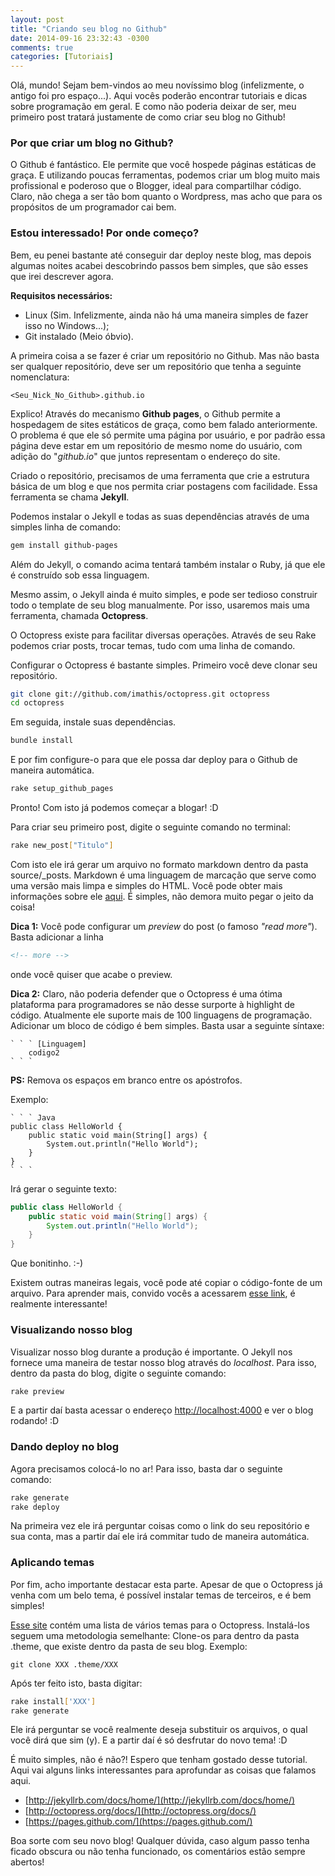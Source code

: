 ```yaml
---
layout: post
title: "Criando seu blog no Github"
date: 2014-09-16 23:32:43 -0300
comments: true
categories: [Tutoriais]
---
```

Olá, mundo! Sejam bem-vindos ao meu novíssimo blog (infelizmente, o antigo foi pro espaço...). Aqui vocês poderão encontrar tutoriais e dicas sobre programação em geral. E como não poderia deixar de ser, meu primeiro post tratará justamente de como criar seu blog no Github!

### Por que criar um blog no Github?

O Github é fantástico. Ele permite que você hospede páginas estáticas de graça. E utilizando poucas ferramentas, podemos criar um blog muito mais profissional e poderoso que o Blogger, ideal para compartilhar código. Claro, não chega a ser tão bom quanto o Wordpress, mas acho que para os propósitos de um programador cai bem.

### Estou interessado! Por onde começo?

Bem, eu penei bastante até conseguir dar deploy neste blog, mas depois algumas noites acabei descobrindo passos bem simples, que são esses que irei descrever agora.

<!-- more -->

**Requisitos necessários:**
- Linux (Sim. Infelizmente, ainda não há uma maneira simples de fazer isso no Windows...);
- Git instalado (Meio óbvio).

A primeira coisa a se fazer é criar um repositório no Github. Mas não basta ser qualquer repositório, deve ser um repositório que tenha a seguinte nomenclatura:

```
<Seu_Nick_No_Github>.github.io
```

Explico! Através do mecanismo **Github pages**, o Github permite a hospedagem de sites estáticos de graça, como bem falado anteriormente. O problema é que ele só permite uma página por usuário, e por padrão essa página deve estar em um repositório de mesmo nome do usuário, com adição do "*github.io*" que juntos representam o endereço do site.

Criado o repositório, precisamos de uma ferramenta que crie a estrutura básica de um blog e que nos permita criar postagens com facilidade. Essa ferramenta se chama **Jekyll**.

Podemos instalar o Jekyll e todas as suas dependências através de uma simples linha de comando:

``` Bash
gem install github-pages
``` 

Além do Jekyll, o comando acima tentará também instalar o Ruby, já que ele é construído sob essa linguagem. 

Mesmo assim, o Jekyll ainda é muito simples, e pode ser tedioso construir todo o template de seu blog manualmente. Por isso, usaremos mais uma ferramenta, chamada **Octopress**.

O Octopress existe para facilitar diversas operações. Através de seu Rake podemos criar posts, trocar temas, tudo com uma linha de comando.

Configurar o Octopress é bastante simples. Primeiro você deve clonar seu repositório.

``` Bash
git clone git://github.com/imathis/octopress.git octopress
cd octopress
```
Em seguida, instale suas dependências.

``` Bash
bundle install
```

E por fim configure-o para que ele possa dar deploy para o Github de maneira automática.

``` Bash
rake setup_github_pages
```

Pronto! Com isto já podemos começar a blogar! :D

Para criar seu primeiro post, digite o seguinte comando no terminal:

``` Bash
rake new_post["Titulo"] 
```

Com isto ele irá gerar um arquivo no formato markdown dentro da pasta source/_posts. Markdown é uma linguagem de marcação que serve como uma versão mais limpa e simples do HTML. Você pode obter mais informações sobre ele [aqui](http://en.wikipedia.org/wiki/Markdown). É simples, não demora muito pegar o jeito da coisa!

**Dica 1:**
Você pode configurar um <i>preview</i> do post (o famoso <i>"read more"</i>). Basta adicionar a linha

``` HTML
<!-- more -->
```

onde você quiser que acabe o preview.

**Dica 2:**
Claro, não poderia defender que o Octopress é uma ótima plataforma para programadores se não desse surporte à highlight de código. Atualmente ele suporte mais de 100 linguagens de programação. Adicionar um bloco de código é bem simples. Basta usar a seguinte síntaxe:

```
` ` ` [Linguagem]
    codigo2
` ` `
```
**PS:** Remova os espaços em branco entre os apóstrofos.

Exemplo:

```
` ` ` Java
public class HelloWorld {
	public static void main(String[] args) {
		System.out.println("Hello World");
	}
}
` ` `
```

Irá gerar o seguinte texto:

``` Java
public class HelloWorld {
	public static void main(String[] args) {
		System.out.println("Hello World");
	}
}
```
Que bonitinho. :-)

Existem outras maneiras legais, você pode até copiar o código-fonte de um arquivo. Para aprender mais, convido vocês a acessarem [esse link](http://octopress.org/docs/blogging/code/), é realmente interessante!

### Visualizando nosso blog

Visualizar nosso blog durante a produção é importante. O Jekyll nos fornece uma maneira de testar nosso blog através do <i>localhost</i>. Para isso, dentro da pasta do blog, digite o seguinte comando:

``` Bash
rake preview
```

E a partir daí basta acessar o endereço [http://localhost:4000](http://localhost:4000) e ver o blog rodando! :D

### Dando deploy no blog
Agora precisamos colocá-lo no ar! Para isso, basta dar o seguinte comando:

``` Bash
rake generate
rake deploy
```

Na primeira vez ele irá perguntar coisas como o link do seu repositório e sua conta, mas a partir daí ele irá commitar tudo de maneira automática.

### Aplicando temas
Por fim, acho importante destacar esta parte. Apesar de que o Octopress já venha com um belo tema, é possível instalar temas de terceiros, e é bem simples!

[Esse site](https://github.com/imathis/octopress/wiki/3rd-Party-Octopress-Themes) contém uma lista de vários temas para o Octopress. Instalá-los seguem uma metodologia semelhante:
Clone-os para dentro da pasta .theme, que existe dentro da pasta de seu blog. Exemplo:

```
git clone XXX .theme/XXX
```

Após ter feito isto, basta digitar:

``` Bash
rake install['XXX']
rake generate
```

Ele irá perguntar se você realmente deseja substituir os arquivos, o qual você dirá que sim (y). E a partir daí é só desfrutar do novo tema! :D


É muito simples, não é não?! 
Espero que tenham gostado desse tutorial. Aqui vai alguns links interessantes para aprofundar as coisas que falamos aqui.

+ [http://jekyllrb.com/docs/home/](http://jekyllrb.com/docs/home/)
+ [http://octopress.org/docs/](http://octopress.org/docs/)
+ [https://pages.github.com/](https://pages.github.com/)

Boa sorte com seu novo blog! Qualquer dúvida, caso algum passo tenha ficado obscura ou não tenha funcionado, os comentários estão sempre abertos!